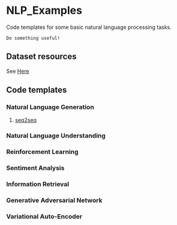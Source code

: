 # NLP_Examples
Code templates for some basic natural language processing tasks.

```Do something useful!```

## Dataset resources
See [Here](./DataSet/README.md)


## Code templates


### Natural Language Generation
1. [seq2seq]()


### Natural Language Understanding


### Reinforcement Learning


### Sentiment Analysis


### Information Retrieval


### Generative Adversarial Network


### Variational Auto-Encoder



